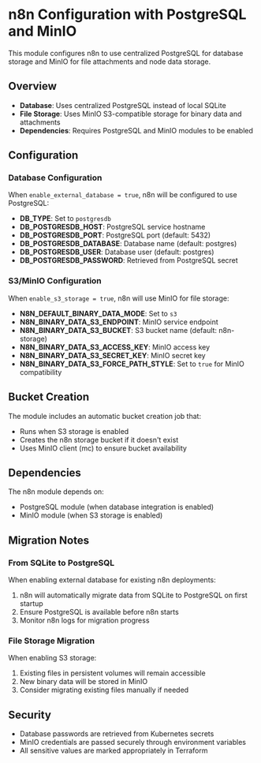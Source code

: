 # n8n Configuration with PostgreSQL and MinIO

This module configures n8n to use centralized PostgreSQL for database storage and MinIO for file attachments and node data storage.

## Overview

- **Database**: Uses centralized PostgreSQL instead of local SQLite
- **File Storage**: Uses MinIO S3-compatible storage for binary data and attachments
- **Dependencies**: Requires PostgreSQL and MinIO modules to be enabled

## Configuration

### Database Configuration

When `enable_external_database = true`, n8n will be configured to use PostgreSQL:

- **DB_TYPE**: Set to `postgresdb`
- **DB_POSTGRESDB_HOST**: PostgreSQL service hostname
- **DB_POSTGRESDB_PORT**: PostgreSQL port (default: 5432)
- **DB_POSTGRESDB_DATABASE**: Database name (default: postgres)
- **DB_POSTGRESDB_USER**: Database user (default: postgres)
- **DB_POSTGRESDB_PASSWORD**: Retrieved from PostgreSQL secret

### S3/MinIO Configuration

When `enable_s3_storage = true`, n8n will use MinIO for file storage:

- **N8N_DEFAULT_BINARY_DATA_MODE**: Set to `s3`
- **N8N_BINARY_DATA_S3_ENDPOINT**: MinIO service endpoint
- **N8N_BINARY_DATA_S3_BUCKET**: S3 bucket name (default: n8n-storage)
- **N8N_BINARY_DATA_S3_ACCESS_KEY**: MinIO access key
- **N8N_BINARY_DATA_S3_SECRET_KEY**: MinIO secret key
- **N8N_BINARY_DATA_S3_FORCE_PATH_STYLE**: Set to `true` for MinIO compatibility

## Bucket Creation

The module includes an automatic bucket creation job that:
- Runs when S3 storage is enabled
- Creates the n8n storage bucket if it doesn't exist
- Uses MinIO client (mc) to ensure bucket availability

## Dependencies

The n8n module depends on:
- PostgreSQL module (when database integration is enabled)
- MinIO module (when S3 storage is enabled)

## Migration Notes

### From SQLite to PostgreSQL

When enabling external database for existing n8n deployments:
1. n8n will automatically migrate data from SQLite to PostgreSQL on first startup
2. Ensure PostgreSQL is available before n8n starts
3. Monitor n8n logs for migration progress

### File Storage Migration

When enabling S3 storage:
1. Existing files in persistent volumes will remain accessible
2. New binary data will be stored in MinIO
3. Consider migrating existing files manually if needed

## Security

- Database passwords are retrieved from Kubernetes secrets
- MinIO credentials are passed securely through environment variables
- All sensitive values are marked appropriately in Terraform